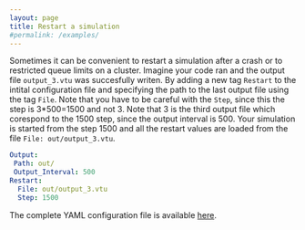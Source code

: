 ```yaml
---
layout: page
title: Restart a simulation
#permalink: /examples/
---
```


Sometimes it can be convenient to restart a simulation after a crash or to restricted queue limits on a cluster. 
Imagine your code ran and the output file `output_3.vtu` was succesfully writen.
By adding a new tag `Restart` to the intital configuration file and specifying the path to the last output file using 
the tag `File`. Note that you have to be careful with the `Step`, since this the step is 3*500=1500 and not 3. Note that 3 is the 
third output file which corespond to the 1500 step, since the output interval is 500. Your simulation is started from the step 1500 and all the restart values are loaded from the file `File: out/output_3.vtu`.

```yaml
Output:
 Path: out/
 Output_Interval: 500
Restart:
  File: out/output_3.vtu
  Step: 1500
```

The complete YAML configuration file is available [here](https://github.com/nonlocalmodels/NLMech/blob/main/examples/fdModel/restart/restart.yaml).

